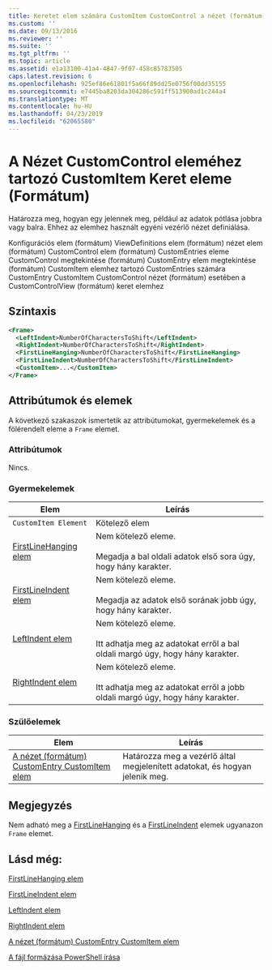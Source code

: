 ```yaml
---
title: Keretet elem számára CustomItem CustomControl a nézet (formátum) |} A Microsoft Docs
ms.custom: ''
ms.date: 09/13/2016
ms.reviewer: ''
ms.suite: ''
ms.tgt_pltfrm: ''
ms.topic: article
ms.assetid: e1a13100-41a4-4847-9f07-458c85783505
caps.latest.revision: 6
ms.openlocfilehash: 925ef86e61801f5a66f89dd25e0756f00dd35155
ms.sourcegitcommit: e7445ba8203da304286c591ff513900ad1c244a4
ms.translationtype: MT
ms.contentlocale: hu-HU
ms.lasthandoff: 04/23/2019
ms.locfileid: "62065580"
---
```

# <a name="frame-element-for-customitem-for-customcontrol-for-view-format"></a>A Nézet CustomControl eleméhez tartozó CustomItem Keret eleme (Formátum)

Határozza meg, hogyan egy jelennek meg, például az adatok pótlása jobbra vagy balra. Ehhez az elemhez használt egyéni vezérlő nézet definiálása.

Konfigurációs elem (formátum) ViewDefinitions elem (formátum) nézet elem (formátum) CustomControl elem (formátum) CustomEntries eleme CustomControl megtekintése (formátum) CustomEntry elem megtekintése (formátum) CustomItem elemhez tartozó CustomEntries számára CustomEntry CustomItem CustomControl nézet (formátum) esetében a CustomControlView (formátum) keret elemhez

## <a name="syntax"></a>Szintaxis

```xml
<Frame>
  <LeftIndent>NumberOfCharactersToShift</LeftIndent>
  <RightIndent>NumberOfCharactersToShift</RightIndent>
  <FirstLineHanging>NumberOfCharactersToShift</FirstLineHanging>
  <FirstLineIndent>NumberOfCharactersToShift</FirstLineIndent>
  <CustomItem>...</CustomItem>
</Frame>
```

## <a name="attributes-and-elements"></a>Attribútumok és elemek

A következő szakaszok ismertetik az attribútumokat, gyermekelemek és a fölérendelt eleme a `Frame` elemet.

### <a name="attributes"></a>Attribútumok

Nincs.

### <a name="child-elements"></a>Gyermekelemek

|Elem|Leírás|
|-------------|-----------------|
|`CustomItem Element`|Kötelező elem|
|[FirstLineHanging elem](./firstlinehanging-element-for-frame-for-customcontrol-for-view-format.md)|Nem kötelező eleme.<br /><br /> Megadja a bal oldali adatok első sora úgy, hogy hány karakter.|
|[FirstLineIndent elem](./firstlineindent-element-for-frame-for-customcontrol-for-view-format.md)|Nem kötelező eleme.<br /><br /> Megadja az adatok első sorának jobb úgy, hogy hány karakter.|
|[LeftIndent elem](./leftindent-element-for-frame-for-customcontrol-for-view-format.md)|Nem kötelező eleme.<br /><br /> Itt adhatja meg az adatokat erről a bal oldali margó úgy, hogy hány karakter.|
|[RightIndent elem](./rightindent-element-for-frame-for-customcontrol-for-view-format.md)|Nem kötelező eleme.<br /><br /> Itt adhatja meg az adatokat erről a jobb oldali margó úgy, hogy hány karakter.|

### <a name="parent-elements"></a>Szülőelemek

|Elem|Leírás|
|-------------|-----------------|
|[A nézet (formátum) CustomEntry CustomItem elem](./customitem-element-for-customentry-for-customcontrol-for-view-format.md)|Határozza meg a vezérlő által megjelenített adatokat, és hogyan jelenik meg.|

## <a name="remarks"></a>Megjegyzés

Nem adható meg a [FirstLineHanging](./firstlinehanging-element-for-frame-for-customcontrol-for-view-format.md) és a [FirstLineIndent](./firstlineindent-element-for-frame-for-customcontrol-for-view-format.md) elemek ugyanazon `Frame` elemet.

## <a name="see-also"></a>Lásd még:

[FirstLineHanging elem](./firstlinehanging-element-for-frame-for-customcontrol-for-view-format.md)

[FirstLineIndent elem](./firstlineindent-element-for-frame-for-customcontrol-for-view-format.md)

[LeftIndent elem](./leftindent-element-for-frame-for-customcontrol-for-view-format.md)

[RightIndent elem](./rightindent-element-for-frame-for-customcontrol-for-view-format.md)

[A nézet (formátum) CustomEntry CustomItem elem](./customitem-element-for-customentry-for-customcontrol-for-view-format.md)

[A fájl formázása PowerShell írása](./writing-a-powershell-formatting-file.md)
